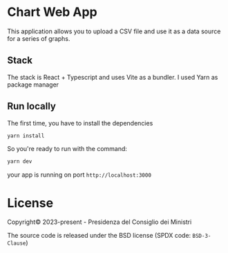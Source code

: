 # Chart Web App

This application allows you to upload a CSV file and use it as a data source for a series of graphs.

## Stack

The stack is React + Typescript and uses Vite as a bundler.
I used Yarn as package manager

## Run locally

The first time, you have to install the dependencies

```zsh
yarn install
```

So you're ready to run with the command:

```zsh
yarn dev
```

your app is running on port `http://localhost:3000`

# License

Copyright© 2023-present - Presidenza del Consiglio dei Ministri

The source code is released under the BSD license (SPDX code: `BSD-3-Clause`)
